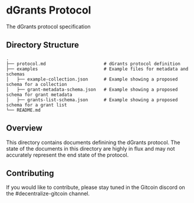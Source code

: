 # dGrants Protocol

The dGrants protocol specification

## Directory Structure

```
.
├── protocol.md                      # dGrants protocol definition
├── examples                         # Example files for metadata and schemas
│   ├── example-collection.json      # Example showing a proposed schema for a collection
│   ├── grant-metadata-schema.json   # Example showing a proposed schema for grant metadata
│   ├── grants-list-schema.json      # Example showing a proposed schema for a grant list
└── README.md
```

## Overview

This directory contains documents definining the dGrants protocol. The state of the documents in this directory are highly in flux and may not accurately represent the end state of the protocol.

## Contributing

If you would like to contribute, please stay tuned in the Gitcoin discord on the #decentralize-gitcoin channel.
